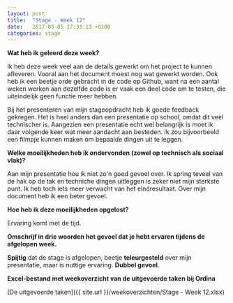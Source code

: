 ```yaml
---
layout: post
title:  "Stage - Week 12"
date:   2017-05-05 17:33:13 +0100
categories: stage
---
```


**Wat heb ik geleerd deze week?**

Ik heb deze week veel aan de details gewerkt om het project te kunnen afleveren. Vooral aan het document moest nog wat gewerkt worden. Ook heb ik een beetje orde gebracht in de code op Github, want na een aantal weken werken aan dezelfde code is er vaak een deel code om te testen, die uiteindelijk geen functie meer hebben.

Bij het presenteren van mijn stageopdracht heb ik goede feedback gekregen. Het is heel anders dan een presentatie op school, omdat dit veel technischer is. Aangezien een presentatie echt wel belangrijk is moet ik daar volgende keer wat meer aandacht aan besteden. Ik zou bijvoorbeeld een filmpje kunnen maken om bepaalde dingen uit te leggen.

**Welke moeilijkheden heb ik ondervonden (zowel op technisch als sociaal vlak)?**

Aan mijn presentatie hou ik niet zo'n goed gevoel over. Ik spring teveel van de hak op de tak en techniche dingen uitleggen is zeker niet mijn sterkste punt. Ik heb toch iets meer verwacht van het eindresultaat. Over mijn document heb ik een beter gevoel.

**Hoe heb ik deze moeilijkheden opgelost?**

Ervaring komt met de tijd.

**Omschrijf in drie woorden het gevoel dat je hebt ervaren tijdens de afgelopen week.**

**Spijtig** dat de stage is afgelopen, beetje **teleurgesteld** over mijn presentatie, maar is nuttige ervaring. **Dubbel gevoel**.

**Excel-bestand met weekoverzicht van de uitgevoerde taken bij Ordina**

[De uitgevoerde taken]({{ site.url }}/weekoverzichten/Stage - Week 12.xlsx)
